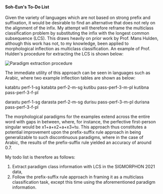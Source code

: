 #### Soh-Eun's To-Do List

Given the variety of languages which are not based on strong prefix and suffixation, it would be desirable to find an alternative that does not rely on the alignment of the infix. My attempt will therefore reframe the multiclass classification problem by substituting the infix with the longest common subsequence (LCS). This draws heavily on prior work by Prof. Mans Hulden, although this work has not, to my knowledge, been applied to morphological inflection as multiclass classification. An example of Prof. Hulden's procedure for extracting the LCS is shown below:

![Paradigm extraction procedure](/public/LCS.png)

The immediate utility of this approach can be seen in languages such as Arabic, where two example inflection tables are shown as below:

katabtu perf-1-sg
katabta perf-2-m-sg
kutibu pass-perf-3-m-pl
kutibna pass-perf-3-f-pl

darastu perf-1-sg
darasta perf-2-m-sg
durisu pass-perf-3-m-pl
durisna pass-perf-3-f-pl

The morphological paradigms for the examples extend across the entire word with gaps in between, where, for instance, the perfective first-person singular would be x1+a+x2+a+x3+tu. This approach thus constitutes a potential improvement upon the prefix-suffix rule approach in being generalizable to such discontinuous paradigms, where in the case of Arabic, the results of the prefix-suffix rule yielded an accuracy of around 0.7.

My todo list is therefore as follows:

1. Extract paradigm class information with LCS in the SIGMORPHON 2021 data,
2. Follow the prefix-suffix rule approach in framing it as a multiclass classification task, except this time using the aforementioned paradigm information.
